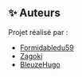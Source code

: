 ## ✨ Auteurs

Projet réalisé par :

* [Formidabledu59](https://github.com/Formidabledu59)
* [Zagoki](https://github.com/Zagoki)
* [BleuzeHugo](https://github.com/BleuzeHugo)
